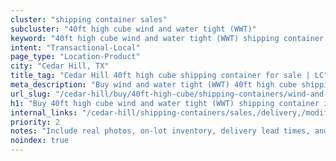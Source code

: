 ```yaml
---
cluster: "shipping container sales"
subcluster: "40ft high cube wind and water tight (WWT)"
keyword: "40ft high cube wind and water tight (WWT) shipping container for sale Cedar Hill, TX"
intent: "Transactional-Local"
page_type: "Location-Product"
city: "Cedar Hill, TX"
title_tag: "Cedar Hill 40ft high cube shipping container for sale | LC"
meta_description: "Buy wind and water tight (WWT) 40ft high cube shipping container sale with local delivery in Cedar Hill, TX. LC Container — local Since 2003. Request a fast quote today."
url_slug: "/cedar-hill/buy/40ft-high-cube/shipping-containers/wind-and-water-tight-wwt"
h1: "Buy 40ft high cube wind and water tight (WWT) shipping container in Cedar Hill"
internal_links: "/cedar-hill/shipping-containers/sales,/delivery,/modifications"
priority: 2
notes: "Include real photos, on-lot inventory, delivery lead times, and financing info."
noindex: true
---
```


<!-- TODO: Add unique city/inventory copy, images, and internal links here. -->
